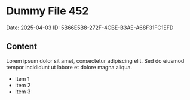 # Dummy File 452

Date: 2025-04-03
ID: 5B66E5B8-272F-4CBE-B3AE-A68F31FC1EFD

## Content

Lorem ipsum dolor sit amet, consectetur adipiscing elit.
Sed do eiusmod tempor incididunt ut labore et dolore magna aliqua.

* Item 1
* Item 2
* Item 3
